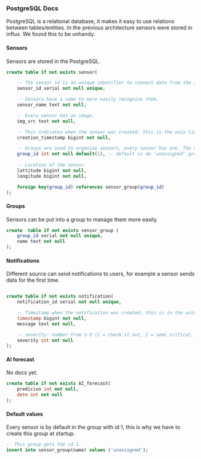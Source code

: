 ### PostgreSQL Docs

PostgreSQL is a relational database, it makes it easy to use relations between tables/entities. In the previous architecture sensors were stored in influx. We found this to be unhandy.

#### Sensors

Sensors are stored in the PostgreSQL.
```SQL
create table if not exists sensor(

    -- The sensor id is an unique identifier to connect data from the InfluxDB to the sensor that sent it.
    sensor_id serial not null unique,

    -- Sensors have a name to more easily recognise them.
    sensor_name text not null,

    -- Every sensor has an image.
    img_src text not null,

    -- This indicates when the sensor was created, this is the unix timestamp.
    creation_timestamp bigint not null,

    -- Groups are used to organize sensors, every sensor has one. The default is the group with id 1.
    group_id int not null default(1), -- default is de 'unassigned' groep
    
    -- Location of the sensor.
	lattitude bigint not null,
    longitude bigint not null,

    foreign key(group_id) references sensor_group(group_id)
);
```

#### Groups

Sensors can be put into a group to manage them more easily.

```SQL
create  table if not exists sensor_group (
    group_id serial not null unique,
    name text not null
);
```


#### Notifications

Different source can send notifications to users, for example a sensor sends data for the first time.

```SQL

create table if not exists notification(
	notification_id serial not null unique,

    -- Timestamp when the notification was created, this is in the unix timestamp.
	timestamp bigint not null,
	message text not null,

    -- severity: number from 1-3 (1 = check it out, 2 = semi critical, 3 = WAKE THE FUCK UP)
	severity int not null
);
```

#### AI forecast

No docs yet.
```SQL
create table if not exists AI_forecast(
    predicion int not null,
    date int not null
);
```

#### Default values
Every sensor is by default in the group with id 1, this is why we have to create this group at startup.

```SQL
-- This group gets the id 1.
insert into sensor_group(name) values ('unassigned');
```

